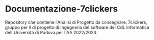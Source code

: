 # Documentazione-7clickers
Repository che contiene l'Analisi di Progetto da consegnare. 
7clickers, gruppo per il di progetto di Ingegneria del software del CdL Informatica dell'Università di Padova per l'AA 2022/2023.
